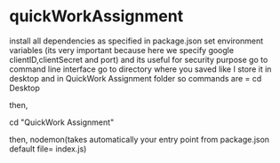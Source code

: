 # quickWorkAssignment
install all dependencies as specified in package.json
set environment variables (its very important because here  we specify  google clientID,clientSecret and port) and its useful for security purpose
go to command line interface  go to directory where you saved like I store it in desktop and in QuickWork Assignment folder
so commands are =
cd Desktop

then,


cd "QuickWork Assignment"


then,
nodemon(takes automatically your entry point from package.json default file= index.js)




